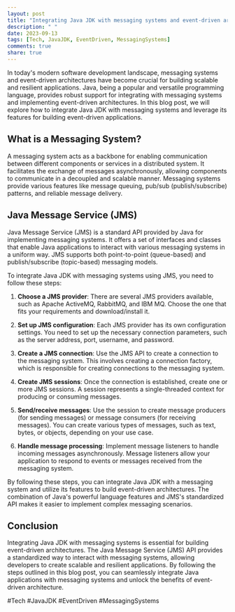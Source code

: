 ```yaml
---
layout: post
title: "Integrating Java JDK with messaging systems and event-driven architectures"
description: " "
date: 2023-09-13
tags: [Tech, JavaJDK, EventDriven, MessagingSystems]
comments: true
share: true
---
```


In today's modern software development landscape, messaging systems and event-driven architectures have become crucial for building scalable and resilient applications. Java, being a popular and versatile programming language, provides robust support for integrating with messaging systems and implementing event-driven architectures. In this blog post, we will explore how to integrate Java JDK with messaging systems and leverage its features for building event-driven applications.

## What is a Messaging System?

A messaging system acts as a backbone for enabling communication between different components or services in a distributed system. It facilitates the exchange of messages asynchronously, allowing components to communicate in a decoupled and scalable manner. Messaging systems provide various features like message queuing, pub/sub (publish/subscribe) patterns, and reliable message delivery.

## Java Message Service (JMS)

Java Message Service (JMS) is a standard API provided by Java for implementing messaging systems. It offers a set of interfaces and classes that enable Java applications to interact with various messaging systems in a uniform way. JMS supports both point-to-point (queue-based) and publish/subscribe (topic-based) messaging models.

To integrate Java JDK with messaging systems using JMS, you need to follow these steps:

1. **Choose a JMS provider**: There are several JMS providers available, such as Apache ActiveMQ, RabbitMQ, and IBM MQ. Choose the one that fits your requirements and download/install it.

2. **Set up JMS configuration**: Each JMS provider has its own configuration settings. You need to set up the necessary connection parameters, such as the server address, port, username, and password.

3. **Create a JMS connection**: Use the JMS API to create a connection to the messaging system. This involves creating a connection factory, which is responsible for creating connections to the messaging system.

4. **Create JMS sessions**: Once the connection is established, create one or more JMS sessions. A session represents a single-threaded context for producing or consuming messages.

5. **Send/receive messages**: Use the session to create message producers (for sending messages) or message consumers (for receiving messages). You can create various types of messages, such as text, bytes, or objects, depending on your use case.

6. **Handle message processing**: Implement message listeners to handle incoming messages asynchronously. Message listeners allow your application to respond to events or messages received from the messaging system.

By following these steps, you can integrate Java JDK with a messaging system and utilize its features to build event-driven architectures. The combination of Java's powerful language features and JMS's standardized API makes it easier to implement complex messaging scenarios.

## Conclusion

Integrating Java JDK with messaging systems is essential for building event-driven architectures. The Java Message Service (JMS) API provides a standardized way to interact with messaging systems, allowing developers to create scalable and resilient applications. By following the steps outlined in this blog post, you can seamlessly integrate Java applications with messaging systems and unlock the benefits of event-driven architecture.

#Tech #JavaJDK #EventDriven #MessagingSystems